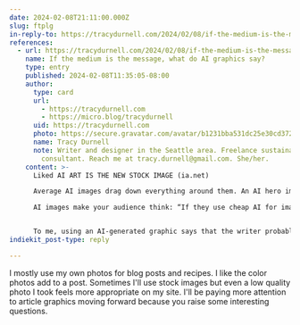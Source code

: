 ```yaml
---
date: 2024-02-08T21:11:00.000Z
slug: ftplg
in-reply-to: https://tracydurnell.com/2024/02/08/if-the-medium-is-the-message-what-do-ai-graphics-say/
references:
  - url: https://tracydurnell.com/2024/02/08/if-the-medium-is-the-message-what-do-ai-graphics-say/
    name: If the medium is the message, what do AI graphics say?
    type: entry
    published: 2024-02-08T11:35:05-08:00
    author:
      type: card
      url:
        - https://tracydurnell.com
        - https://micro.blog/tracydurnell
      uid: https://tracydurnell.com
      photo: https://secure.gravatar.com/avatar/b1231bba531dc25e30cd37258109de9c?s=125&d=default&r=pg
      name: Tracy Durnell
      note: Writer and designer in the Seattle area. Freelance sustainability
        consultant. Reach me at tracy.durnell@gmail.com. She/her.
    content: >-
      Liked AI ART IS THE NEW STOCK IMAGE (ia.net)

      Average AI images drag down everything around them. An AI hero image is a comedian opening the show with a knock-knock joke. Good images enrich your article, bad images steal its soul.

      AI images make your audience think: “If they use cheap AI for images, they probably use it for the rest, too.” It raises questions about the authenticity of your content and your character in general.


      To me, using an AI-generated graphic says that the writer probably p…
indiekit_post-type: reply

---
```


I mostly use my own photos for blog posts and recipes. I like the color photos add to a post. Sometimes I'll use stock images but even a low quality photo I took feels more appropriate on my site. I'll be paying more attention to article graphics moving forward because you raise some interesting questions. 

